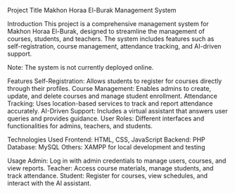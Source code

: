 Project Title
Makhon Horaa El-Burak Management System

Introduction
This project is a comprehensive management system for Makhon Horaa El-Burak, designed to streamline the management of courses, students, and teachers. The system includes features such as self-registration, course management, attendance tracking, and AI-driven support.

Note: The system is not currently deployed online.

Features
Self-Registration: Allows students to register for courses directly through their profiles.
Course Management: Enables admins to create, update, and delete courses and manage student enrollment.
Attendance Tracking: Uses location-based services to track and report attendance accurately.
AI-Driven Support: Includes a virtual assistant that answers user queries and provides guidance.
User Roles: Different interfaces and functionalities for admins, teachers, and students.

Technologies Used
Frontend: HTML, CSS, JavaScript
Backend: PHP
Database: MySQL
Others: XAMPP for local development and testing

Usage
Admin:
Log in with admin credentials to manage users, courses, and view reports.
Teacher:
Access course materials, manage students, and track attendance.
Student:
Register for courses, view schedules, and interact with the AI assistant.




